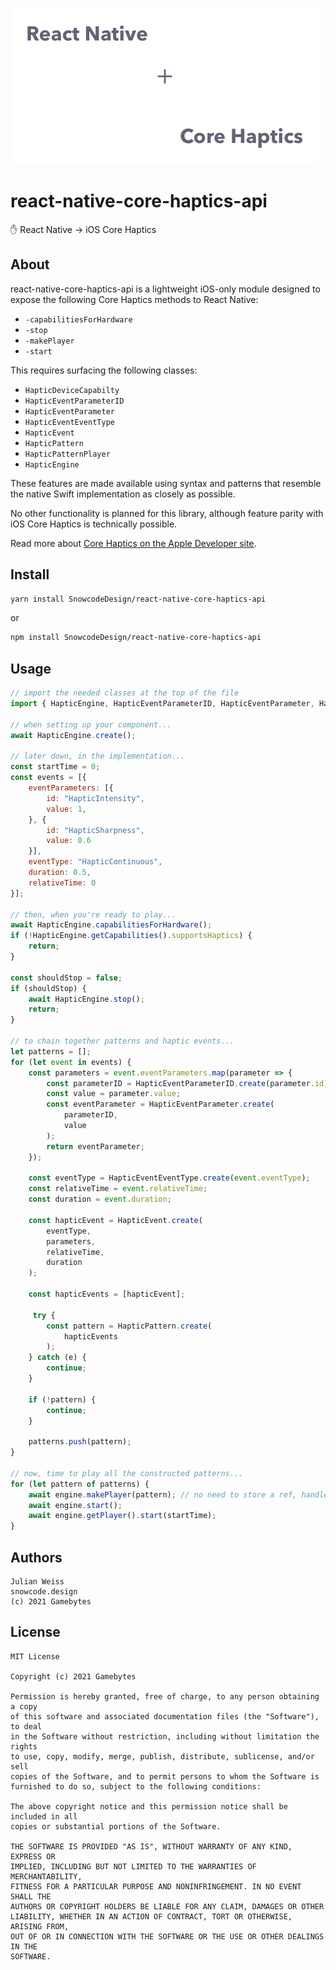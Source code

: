 ![](rn_ch.png)

# react-native-core-haptics-api

✋ React Native → iOS Core Haptics

## About

react-native-core-haptics-api is a lightweight iOS-only module designed to expose the following Core Haptics methods to React Native:

- `-capabilitiesForHardware`
- `-stop`
- `-makePlayer`
- `-start`

This requires surfacing the following classes:

- `HapticDeviceCapabilty`
- `HapticEventParameterID`
- `HapticEventParameter`
- `HapticEventEventType`
- `HapticEvent`
- `HapticPattern`
- `HapticPatternPlayer`
- `HapticEngine`

These features are made available using syntax and patterns that resemble the native Swift implementation as closely as possible.

No other functionality is planned for this library, although feature parity with iOS Core Haptics is technically possible.

Read more about [Core Haptics on the Apple Developer site](https://developer.apple.com/documentation/corehaptics).

## Install

```sh
yarn install SnowcodeDesign/react-native-core-haptics-api
```

or

```sh
npm install SnowcodeDesign/react-native-core-haptics-api
```

## Usage

```js
// import the needed classes at the top of the file
import { HapticEngine, HapticEventParameterID, HapticEventParameter, HapticEventEventType, HapticEvent, HapticEvent, HapticPattern } from 'SnowcodeDesign/react-native-core-haptics-api';

// when setting up your component...
await HapticEngine.create();

// later down, in the implementation...
const startTime = 0;
const events = [{
    eventParameters: [{
        id: "HapticIntensity",
        value: 1,
    }, {
        id: "HapticSharpness",
        value: 0.6
    }],
    eventType: "HapticContinuous",
    duration: 0.5,
    relativeTime: 0
}];

// then, when you're ready to play...
await HapticEngine.capabilitiesForHardware();
if (!HapticEngine.getCapabilities().supportsHaptics) {
    return;
}

const shouldStop = false;
if (shouldStop) {
    await HapticEngine.stop();
    return;
}

// to chain together patterns and haptic events...
let patterns = [];
for (let event in events) {
    const parameters = event.eventParameters.map(parameter => {
        const parameterID = HapticEventParameterID.create(parameter.id);
        const value = parameter.value;
        const eventParameter = HapticEventParameter.create(
            parameterID, 
            value
        );
        return eventParameter;
    });

    const eventType = HapticEventEventType.create(event.eventType);
    const relativeTime = event.relativeTime;
    const duration = event.duration;

    const hapticEvent = HapticEvent.create(
        eventType, 
        parameters, 
        relativeTime, 
        duration
    );

    const hapticEvents = [hapticEvent];

     try {
        const pattern = HapticPattern.create(
            hapticEvents
        );
    } catch (e) {
        continue;
    }

    if (!pattern) {
        continue;
    }

    patterns.push(pattern);
}

// now, time to play all the constructed patterns...
for (let pattern of patterns) {
    await engine.makePlayer(pattern); // no need to store a ref, handled by engine internally
    await engine.start();
    await engine.getPlayer().start(startTime);
}
```

## Authors

```
Julian Weiss
snowcode.design
(c) 2021 Gamebytes
```

## License

```
MIT License

Copyright (c) 2021 Gamebytes

Permission is hereby granted, free of charge, to any person obtaining a copy
of this software and associated documentation files (the "Software"), to deal
in the Software without restriction, including without limitation the rights
to use, copy, modify, merge, publish, distribute, sublicense, and/or sell
copies of the Software, and to permit persons to whom the Software is
furnished to do so, subject to the following conditions:

The above copyright notice and this permission notice shall be included in all
copies or substantial portions of the Software.

THE SOFTWARE IS PROVIDED "AS IS", WITHOUT WARRANTY OF ANY KIND, EXPRESS OR
IMPLIED, INCLUDING BUT NOT LIMITED TO THE WARRANTIES OF MERCHANTABILITY,
FITNESS FOR A PARTICULAR PURPOSE AND NONINFRINGEMENT. IN NO EVENT SHALL THE
AUTHORS OR COPYRIGHT HOLDERS BE LIABLE FOR ANY CLAIM, DAMAGES OR OTHER
LIABILITY, WHETHER IN AN ACTION OF CONTRACT, TORT OR OTHERWISE, ARISING FROM,
OUT OF OR IN CONNECTION WITH THE SOFTWARE OR THE USE OR OTHER DEALINGS IN THE
SOFTWARE.
```
